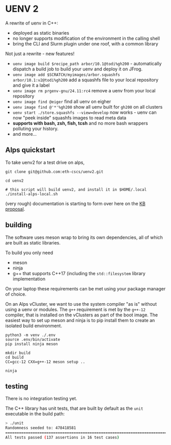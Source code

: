 # UENV 2

A rewrite of uenv in C++:
* deployed as static binaries
* no longer supports modification of the environment in the calling shell
* bring the CLI and Slurm plugin under one roof, with a common library

Not just a rewrite - new features!
* `uenv image build $recipe_path arbor/10.1@todi%gh200` - automatically dispatch a build job to build your uenv and deploy it on JFrog.
* `uenv image add $SCRATCH/myimages/arbor.squashfs arbor/10.1:v2@todi%gh200` add a squashfs file to your local repository and give it a label
* `uenv image rm prgenv-gnu/24.11:rc4` remove a uenv from your local repository
* `uenv image find @eiger` find all uenv on eigher
* `uenv image find @'*'%gh200` show all uenv built for `gh200` on all clusters
* `uenv start ./store.squashfs --view=develop` now works - uenv can now "peek inside" squashfs images to read meta data
* **supports with bash, zsh, fish, tcsh** and no more bash wrappers polluting your history.
* and more...

## Alps quickstart

To take uenv2 for a test drive on alps,

```
git clone git@github.com:eth-cscs/uenv2.git

cd uenv2

# this script will build uenv2, and install it in $HOME/.local
./install-alps-local.sh
```

(very rough) documentation is starting to form over here on the [KB proposal](https://bcumming.github.io/kb-poc/build-install/uenv/).

## building

The software uses meson wrap to bring its own dependencies, all of which are built as static libraries.

To build you only need
* meson
* ninja
* g++ that supports C++17 (including the `std::filesystem` library implementation

On your laptop these requirements can be met using your package manager of choice.

On an Alps vCluster, we want to use the system compiler "as is" without using a uenv or modules. The `g++` requirement is met by the `g++-12` compiler, that is installed on the vClusters as part of the boot image. The easiest way to set up meson and ninja is to pip install them to create an isolated build environment.

```
python3 -m venv ./.env
source .env/bin/activate
pip install ninja meson

mkdir build
cd build
CC=gcc-12 CXX=g++-12 meson setup ..

ninja
```

## testing

There is no integration testing yet.

The C++ library has unit tests, that are built by default as the `unit` executable in the build path:

```bash
> ./unit
Randomness seeded to: 478418581
===============================================================================
All tests passed (137 assertions in 16 test cases)
```

